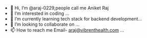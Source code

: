 - 👋 Hi, I’m @araj-0229,people call me Aniket Raj
- 👀 I’m interested in coding ...
- 🌱 I’m currently learning tech stack for backend development...
- 💞️ I’m looking to collaborate on ...
- 📫 How to reach me Email- araj@vibrenthealth.com ...

<!---
araj-0229/araj-0229 is a ✨ special ✨ repository because its `README.md` (this file) appears on your GitHub profile.
You can click the Preview link to take a look at your changes.
--->

